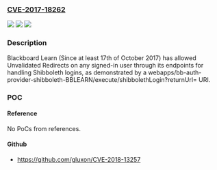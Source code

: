 ### [CVE-2017-18262](https://cve.mitre.org/cgi-bin/cvename.cgi?name=CVE-2017-18262)
![](https://img.shields.io/static/v1?label=Product&message=n%2Fa&color=blue)
![](https://img.shields.io/static/v1?label=Version&message=n%2Fa&color=blue)
![](https://img.shields.io/static/v1?label=Vulnerability&message=n%2Fa&color=brighgreen)

### Description

Blackboard Learn (Since at least 17th of October 2017) has allowed Unvalidated Redirects on any signed-in user through its endpoints for handling Shibboleth logins, as demonstrated by a webapps/bb-auth-provider-shibboleth-BBLEARN/execute/shibbolethLogin?returnUrl= URI.

### POC

#### Reference
No PoCs from references.

#### Github
- https://github.com/gluxon/CVE-2018-13257

